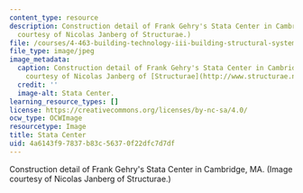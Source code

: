 ```yaml
---
content_type: resource
description: Construction detail of Frank Gehry's Stata Center in Cambridge, MA. (Image
  courtesy of Nicolas Janberg of Structurae.)
file: /courses/4-463-building-technology-iii-building-structural-systems-fall-2004/4a6143f97837b83c56370f22dfc7d7df_4-463f04.jpg
file_type: image/jpeg
image_metadata:
  caption: Construction detail of Frank Gehry's Stata Center in Cambridge, MA. (Image
    courtesy of Nicolas Janberg of [Structurae](http://www.structurae.net/).)
  credit: ''
  image-alt: Stata Center.
learning_resource_types: []
license: https://creativecommons.org/licenses/by-nc-sa/4.0/
ocw_type: OCWImage
resourcetype: Image
title: Stata Center
uid: 4a6143f9-7837-b83c-5637-0f22dfc7d7df
---
```

Construction detail of Frank Gehry's Stata Center in Cambridge, MA. (Image courtesy of Nicolas Janberg of Structurae.)